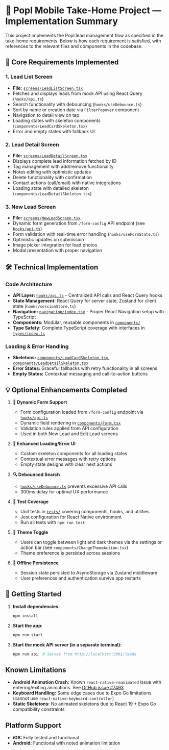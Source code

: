 # 📱 Popl Mobile Take-Home Project — Implementation Summary

This project implements the Popl lead management flow as specified in the take-home requirements. Below is how each requirement is satisfied, with references to the relevant files and components in the codebase.

## 🧠 Core Requirements Implemented

### 1. **Lead List Screen**

- **File:** [`screens/LeadListScreen.tsx`](./screens/LeadListScreen.tsx)
- Fetches and displays leads from mock API using React Query (`hooks/api.ts`)
- Search functionality with debouncing (`hooks/useDebounce.ts`)
- Sort by name or creation date via `FilterPopover` component
- Navigation to detail view on tap
- Loading states with skeleton components (`components/LeadCardSkeleton.tsx`)
- Error and empty states with fallback UI

### 2. **Lead Detail Screen**

- **File:** [`screens/LeadDetailScreen.tsx`](./screens/LeadDetailScreen.tsx)
- Displays complete lead information fetched by ID
- Tag management with add/remove functionality
- Notes editing with optimistic updates
- Delete functionality with confirmation
- Contact actions (call/email) with native integrations
- Loading state with detailed skeleton (`components/LeadDetailSkeleton.tsx`)

### 3. **New Lead Screen**

- **File:** [`screens/NewLeadScreen.tsx`](./screens/NewLeadScreen.tsx)
- Dynamic form generation from `/form-config` API endpoint (see [`hooks/api.ts`](./hooks/api.ts))
- Form validation with real-time error handling (`hooks/useFormState.ts`)
- Optimistic updates on submission
- Image picker integration for lead photos
- Modal presentation with proper navigation

## 🛠 Technical Implementation

### Code Architecture

- **API Layer:** [`hooks/api.ts`](./hooks/api.ts) - Centralized API calls and React Query hooks
- **State Management:** React Query for server state, Zustand for client state (`hooks/sessionStore.ts`)
- **Navigation:** [`navigation/index.tsx`](./navigation/index.tsx) - Proper React Navigation setup with TypeScript
- **Components:** Modular, reusable components in [`components/`](./components/)
- **Type Safety:** Complete TypeScript coverage with interfaces in [`types/index.ts`](./types/index.ts)

### Loading & Error Handling

- **Skeletons:** [`components/LeadCardSkeleton.tsx`](./components/LeadCardSkeleton.tsx), [`components/LeadDetailSkeleton.tsx`](./components/LeadDetailSkeleton.tsx)
- **Error States:** Graceful fallbacks with retry functionality in all screens
- **Empty States:** Contextual messaging and call-to-action buttons

## 💡 Optional Enhancements Completed

1. **🔧 Dynamic Form Support**

   - Form configuration loaded from `/form-config` endpoint via [`hooks/api.ts`](./hooks/api.ts)
   - Dynamic field rendering in [`components/Form.tsx`](./components/Form.tsx)
   - Validation rules applied from API configuration
   - Used in both New Lead and Edit Lead screens

2. **🧠 Enhanced Loading/Error UI**

   - Custom skeleton components for all loading states
   - Contextual error messages with retry options
   - Empty state designs with clear next actions

3. **🔍 Debounced Search**

   - [`hooks/useDebounce.ts`](./hooks/useDebounce.ts) prevents excessive API calls
   - 300ms delay for optimal UX performance

4. **🧪 Test Coverage**

   - Unit tests in [`tests/`](./tests/) covering components, hooks, and utilities
   - Jest configuration for React Native environment
   - Run all tests with `npm run test`

5. **🎨 Theme Toggle**

   - Users can toggle between light and dark themes via the settings or action bar (see `components/ChangeThemeAction.tsx`)
   - Theme preference is persisted across sessions

6. **📶 Offline Persistence**
   - Session state persisted to AsyncStorage via Zustand middleware
   - User preferences and authentication survive app restarts

## 🏁 Getting Started

1. **Install dependencies:**
   ```bash
   npm install
   ```
2. **Start the app:**
   ```bash
   npm run start
   ```
3. **Start the mock API server (in a separate terminal):**
   ```bash
   npm run api  # Serves from http://localhost:3001/leads
   ```

## Known Limitations

- **Android Animation Crash:** Known `react-native-reanimated` issue with entering/exiting animations. See [GitHub issue #7493](https://github.com/software-mansion/react-native-reanimated/issues/7493#issuecomment-3002083686)
- **Keyboard Handling:** Some edge cases due to Expo Go limitations (cannot use `react-native-keyboard-controller`)
- **Static Skeletons:** No animated skeletons due to React 19 + Expo Go compatibility constraints

## Platform Support

- **iOS:** Fully tested and functional
- **Android:** Functional with noted animation limitation

